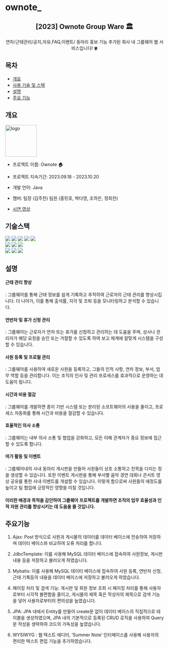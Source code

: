 # ownote_

<div align="center">
<h2>[2023] Ownote Group Ware 🏛️</h2>
연차/근태관리/공지,자유,FAQ,이벤트/ 동아리 홍보 기능 추가된 회사 내 그룹웨어 웹 서비스입니다! 🍀<br>
</div>

## 목차
  - [개요](#개요) 
  - [사용 기술 및 스택](#기술스택)
  - [설명](#설명)
  - [주요 기능](#주요기능)

## 개요
<img src="https://github.com/Jlostcode/ownote_/assets/133706327/e6dbbc27-6d98-40c0-9013-4ed989744e76" alt="logo" width="100" height="100"> <br>
- 프로젝트 이름: Ownote 🏠
- 프로젝트 지속기간: 2023.09.18 - 2023.10.20
- 개발 언어: Java
- 멤버: 팀장 (김주찬) 팀원 (홍민호, 박다영, 조하은, 정희찬)

- [시연 영상](https://blog.naver.com/jlostcode/223246375546)


## 기술스택
<div>
<img src="https://img.shields.io/badge/java-D7DF01?style=flat&logo=java&logoColor=white"/>  
<img src="https://img.shields.io/badge/HTML5-E34F26?style=flat&logo=html5&logoColor=white"/>
<img src="https://img.shields.io/badge/CSS3-1572B6?style=flat&logo=css3&logoColor=white"/>
<img src="https://img.shields.io/badge/JavaScript-F7DF1E?style=flat&logo=JavaScript&logoColor=white"/>
<img src="https://img.shields.io/badge/thymeleaf-3178C6?style=flat&logo=thymeleaf&logoColor=white"/></br>
<img src="https://img.shields.io/badge/Ajax-61DAFB?style=flat&logo=Ajax&logoColor=white"/>
<img src="https://img.shields.io/badge/BootStrap-000000?style=flat&logo=BootStrap&logoColor=white"/>
<img src="https://img.shields.io/badge/springboot-764ABC?style=flat&logo=springboot&logoColor=white"/></br>
<img src="https://img.shields.io/badge/MySql-06B6D4?style=flat&logo=MySql&logoColor=white"/>
<img src="https://img.shields.io/badge/MyBatis-08088A?style=flat&logo=MyBatis&logoColor=white"/>
<img src="https://img.shields.io/badge/apachetomcat-74DF00?style=flat&logo=apachetomcat&logoColor=white"/>

</div>

## 설명

<h4>근태 관리 향상</h4>: 그룹웨어를 통해 근태 정보를 쉽게 기록하고 추적하여 근로자의 근태 관리를 향상시킵니다. 더 나아가, 이를 통해 출석률, 지각 및 조퇴 등을 모니터링하고 분석할 수 있습니다.

<h4>연반차 및 휴가 신청 관리</h4>: 그룹웨어는 근로자가 연차 또는 휴가를 신청하고 관리하는 데 도움을 주며, 상사나 관리자가 해당 요청을 승인 또는 거절할 수 있도록 하여 보고 체계에 알맞게 시스템을 구성할 수 있습니다.

<h4>사원 등록 및 프로필 관리</h4>: 그룹웨어를 사용하여 새로운 사원을 등록하고, 그들의 인적 사항, 연차 정보, 부서, 업무 역할 등을 관리합니다. 이는 조직의 인사 및 관리 프로세스를 효과적으로 운영하는 데 도움이 됩니다.

<h4>시간과 비용 절감</h4>: 그룹웨어를 개발하면 종이 기반 시스템 또는 분리된 소프트웨어의 사용을 줄이고, 프로세스 자동화를 통해 시간과 비용을 절감할 수 있습니다.

<h4>효율적인 의사 소통</h4>: 그룹웨어는 내부 의사 소통 및 협업을 강화하고, 모든 이해 관계자가 중요 정보에 접근할 수 있도록 합니다.

<h4>여가 활동 및 이벤트</h4>: 그룹웨어내의 사내 동아리 게시판을 만들어 사원들이 상호 소통하고 친목을 다지는 장을 생성할 수 있습니다. 또한 이벤트 게시판을 통해 부서별 음악 경연 대회나 콘서트 영상 공유를 통한 사내 이벤트를 개설할 수 있습니다. 이렇게 함으로써 사원들의 애정도를 높이고 팀 협업에 긍정적인 영향을 미칠 것입니다.

<h4>이러한 배경과 목적을 감안하여 그룹웨어 프로젝트를 개발하면 조직의 업무 효율성과 인적 자원 관리를 향상시키는 데 도움을 줄 것입니다.</h4>

## 주요기능

1. Ajax: Post 방식으로 사원과 게시물의 데이터를 데이터 베이스에 전송하여 저장하며 데이터 베이스와 비교하여 오류 처리를 합니다.

2. JdbcTemplate: 이를 사용해 MySQL 데이터 베이스에 접속하여 사원정보, 게시판 내용 등을 저장하고 불러오게 하였습니다.

3. Mybatis: 이를 사용해 MySQL 데이터 베이스에 접속하여 사원 등록, 연반차 신청, 근태 기록등의 내용을 데이터 베이스에 저장하고 불러오게 하였습니다.

4. 페이징 처리 및 검색 기능: 게시판 및 회원 정보 조회 시 페이징 처리를 통해 사용자로부터 시각적 불편함을 줄이고, 게시물의 제목 혹은 작성자의 제목으로 검색 기능을 넣어 사용자로부터의 편의성을 높였습니다.

5. JPA: JPA 내에서 Entity를 만들어 create문 없이 데이터 베이스의 직접적으로 테이블을 생성하였으며, JPA 내의 기본적으로 등록된 CRUD 로직을 사용하여 Query문 작성을 생략하여 코드의 가독성을 높였습니다.

6. WYSIWYG : 웹 텍스트 에디터, ‘Summer Note’ 인터페이스를 사용해 사용자의 편리한 텍스트 편집 기능을 추가하였습니다.


